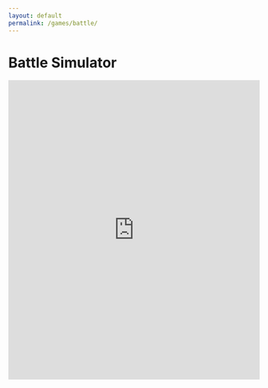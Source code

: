 ```yaml
---
layout: default
permalink: /games/battle/
---
```

<h1><b>Battle Simulator</b></h1>
<iframe src="https://trinket.io/embed/python/c511a4d10d?toggleCode=true&runOption=run&start=result" width="100%" height="600" frameborder="0" marginwidth="0" marginheight="0" allowfullscreen></iframe>
